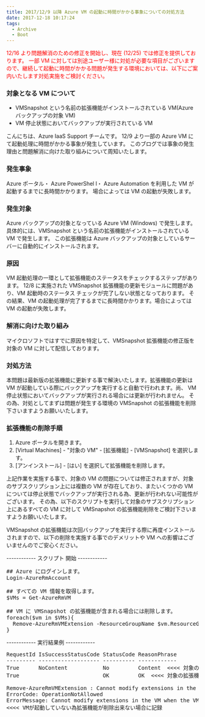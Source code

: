 ```yaml
---
title: 2017/12/9 以降 Azure VM の起動に時間がかかる事象についての対処方法
date: 2017-12-18 10:17:24
tags:
  - Archive
  - Boot
---
```


<span style="color:red;">12/16 より問題解消のための修正を開始し、現在 (12/25) では修正を提供しております。
一部 VM に対しては別途ユーザー様に対処が必要な項目がございますので、継続して起動に時間がかかる問題が発生する環境においては、以下にご案内いたします対処実施をご検討ください。</span>

### 対象となる VM について
- VMSnapshot という名前の拡張機能がインストールされている VM(Azure バックアップの対象 VM)
- VM 停止状態においてバックアップが実行されている VM

 

こんにちは、Azure IaaS Support チームです。
12/9 より一部の Azure VM にて起動処理に時間がかかる事象が発生しています。
このブログでは事象の発生理由と問題解消に向けた取り組みについて周知いたします。


### 発生事象

Azure ポータル・ Azure PowerShel l・ Azure Automation を利用した VM が起動するまでに長時間かかります。
場合によっては VM の起動が失敗します。


### 発生対象

Azure バックアップの対象となっている Azure VM (Windows) で発生します。
具体的には、VMSnapshot という名前の拡張機能がインストールされている VM で発生します。
この拡張機能は Azure バックアップの対象としているサーバーに自動的にインストールされます。


### 原因

VM 起動処理の一環として拡張機能のステータスをチェックするステップがあります。
12/8 に実施された VMSnapshot 拡張機能の更新モジュールに問題があり、VM 起動時のステータス チェックが完了しない状態となっております。
その結果、VM の起動処理が完了するまでに長時間かかります。場合によっては VM の起動が失敗します。


### 解消に向けた取り組み

マイクロソフトではすでに原因を特定して、VMSnapshot 拡張機能の修正版を対象の VM に対して配信しております。


### 対処方法

本問題は最新版の拡張機能に更新する事で解決いたします。拡張機能の更新は VM が起動している際にバックアップを実行すると自動で行われます。尚、 VM 停止状態においてバックアップが実行される場合には更新が行われません。
その為、対処としてまずは問題が発生する環境の VMSnapshot の拡張機能を削除下さいますようお願いいたします。


### 拡張機能の削除手順

1. Azure ポータルを開きます。
1. [Virtual Machines] - "対象の VM" - [拡張機能] - [VMSnapshot] を選択します。
1. [アンインストール] - [はい] を選択して拡張機能を削除します。

上記作業を実施する事で、対象の VM の問題については修正されますが、対象のサブスクリプション上には複数の VM が存在しており、またいくつかの VM については停止状態でバックアップが実行される為、更新が行われない可能性がございます。
その為、以下のスクリプトを実行して対象のサブスクリプション上にあるすべての VM に対して VMSnapshot の拡張機能削除をご検討下さいますようお願いいたします。

VMSnapshot の拡張機能は次回バックアップを実行する際に再度インストールされますので、以下の削除を実施する事でのデメリットや VM への影響はございませんのでご安心ください。


------------ スクリプト 開始 ------------
<pre>
## Azure にログインします。
Login-AzureRmAccount

## すべての VM 情報を取得します。
$VMs = Get-AzureRmVM

## VM に VMSnapshot の拡張機能が含まれる場合には削除します。
foreach($vm in $VMs){
  Remove-AzureRmVMExtension -ResourceGroupName $vm.ResourceGroupName -VMName $vm.Name -Name VMSnapshot -Force
}
</pre>


------------ 実行結果例 ------------
<pre>
RequestId IsSuccessStatusCode StatusCode ReasonPhrase
--------- ------------------- ---------- ------------
True      NoContent           No         Content  <<<< 対象の拡張機能がない場合に記録
True                          OK         OK  <<<< 対象の拡張機能が削除された場合に記録

Remove-AzureRmVMExtension : Cannot modify extensions in the VM when the VM is not running.
ErrorCode: OperationNotAllowed
ErrorMessage: Cannot modify extensions in the VM when the VM is not running.
<<<< VMが起動していない為拡張機能が削除出来ない場合に記録
</pre>
